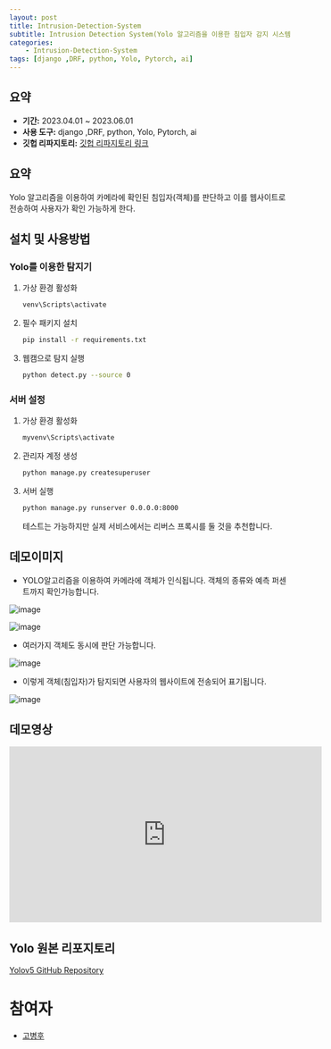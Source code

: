 ```yaml
---
layout: post
title: Intrusion-Detection-System
subtitle: Intrusion Detection System(Yolo 알고리즘을 이용한 침입자 감지 시스템)
categories: 
    - Intrusion-Detection-System
tags: [django ,DRF, python, Yolo, Pytorch, ai]
---
```


## 요약
- **기간:** 2023.04.01 ~ 2023.06.01
- **사용 도구:** django ,DRF, python, Yolo, Pytorch, ai
- **깃헙 리파지토리:** [깃헙 리파지토리 링크](https://github.com/GoByeonghu/Intrusion-Detection-System)

## 요약
Yolo 알고리즘을 이용하여 카메라에 확인된 침입자(객체)를 판단하고 이를 웹사이트로 전송하여 사용자가 확인 가능하게 한다.

## 설치 및 사용방법

### Yolo를 이용한 탐지기

1. 가상 환경 활성화
    ```bash
    venv\Scripts\activate
    ```

2. 필수 패키지 설치
    ```bash
    pip install -r requirements.txt
    ```

3. 웹캠으로 탐지 실행
    ```bash
    python detect.py --source 0
    ```

### 서버 설정

1. 가상 환경 활성화
    ```bash
    myvenv\Scripts\activate
    ```

2. 관리자 계정 생성
    ```bash
    python manage.py createsuperuser
    ```

3. 서버 실행
    ```bash
    python manage.py runserver 0.0.0.0:8000
    ```
    테스트는 가능하지만 실제 서비스에서는 리버스 프록시를 둘 것을 추천합니다.



## 데모이미지

- YOLO알고리즘을 이용하여 카메라에 객체가 인식됩니다. 객체의 종류와 예측 퍼센트까지 확인가능합니다.
    
![image](https://github.com/GoByeonghu/Intrusion-Detection-System/assets/92240138/aae1edee-a229-447e-8ae1-d7909887dbac)
  
![image](https://github.com/GoByeonghu/Intrusion-Detection-System/assets/92240138/a1311b99-3142-4531-85f5-27a257604f6d)

- 여러가지 객체도 동시에 판단 가능합니다.
  
![image](https://github.com/GoByeonghu/Intrusion-Detection-System/assets/92240138/14713758-c645-45be-b566-23484f3198bd)

- 이렇게 객체(침입자)가 탐지되면 사용자의 웹사이트에 전송되어 표기됩니다.
  
![image](https://github.com/GoByeonghu/Intrusion-Detection-System/assets/92240138/1d5900ca-5cda-45a9-9c7f-feb7b033e8fb)

## 데모영상

<iframe width="560" height="315" src="https://www.youtube.com/embed/P-s2lrPAxfA?si=YPGD24yYNuyBkuEx" title="YouTube video player" frameborder="0" allow="accelerometer; autoplay; clipboard-write; encrypted-media; gyroscope; picture-in-picture; web-share" referrerpolicy="strict-origin-when-cross-origin" allowfullscreen></iframe>

## Yolo 원본 리포지토리
[Yolov5 GitHub Repository](https://github.com/ultralytics/yolov5)


# 참여자
- [고병후](https://github.com/GoByeonghu)
